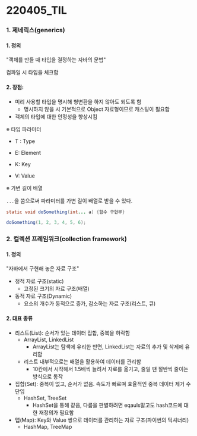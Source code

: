 # 220405_TIL

### 1. 제네릭스(generics)

#### 1. 정의

"객체를 만들 때 타입을 결정하는 자바의 문법"

컴파일 시 타입을 체크함



#### 2. 장점:

- 미리 사용할 타입을 명시해 형변환을 하지 않아도 되도록 함
  - 명시하지 않을 시 기본적으로 Object 자료형이므로 캐스팅이 필요함
- 객체의 타입에 대한 안정성을 향상시킴



※ 타입 파라미터

- T : Type

- E: Element

- K: Key

- V: Value



※ 가변 길이 배열

`...`을 씀으로써 파라미터를 가변 길이 배열로 받을 수 있다.

```java
static void doSomething(int... a) {함수 구현부}

doSomething(1, 2, 3, 4, 5, 6);
```



### 2. 컬렉션 프레임워크(collection framework)

#### 1. 정의

"자바에서 구현해 놓은 자료 구조"

- 정적 자료 구조(static)
  - 고정된 크기의 자료 구조(배열)
- 동적 자료 구조(Dynamic)
  - 요소의 개수가 동적으로 증가, 감소하는 자료 구조(리스트, 큐)



#### 2. 대표 종류

- 리스트(List): 순서가 있는 데이터 집합, 중복을 허락함
  - ArrayList, LinkedList
    - ArrayList는 탐색에 유리한 반면, LinkedList는 자료의 추가 및 삭제에 유리함
  - 리스트 내부적으로는 배열을 활용하여 데이터를 관리함
    - 10칸에서 시작해서 1.5배씩 늘려서 자료를 옮기고, 줄일 땐 절반씩 줄이는 방식으로 동작
- 집합(Set): 중복이 없고, 순서가 없음. 속도가 빠르며 효율적인 중복 데이터 제거 수단임
  - HashSet, TreeSet
    - HashSet을 통해 같음, 다름을 판별하려면 eqauls말고도 hash코드에 대한 재정의가 필요함
- 맵(Map): Key와 Value 쌍으로 데이터를 관리하는 자료 구조(파이썬의 딕셔너리)
  - HashMap, TreeMap

